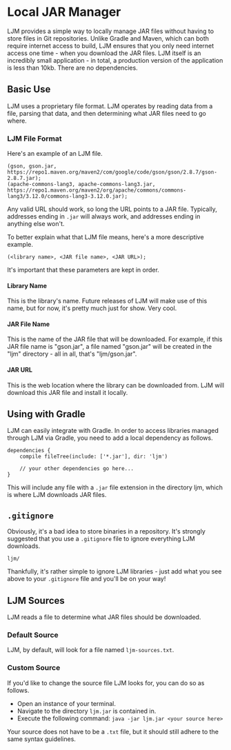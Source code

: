 # Local JAR Manager
LJM provides a simple way to locally manage JAR files without having to store files in Git repositories. Unlike
Gradle and Maven, which can both require internet access to build, LJM ensures that you only need internet access
one time - when you download the JAR files. LJM itself is an incredibly small application - in total, a production
version of the application is less than 10kb. There are no dependencies.

## Basic Use
LJM uses a proprietary file format. LJM operates by reading data from a file, parsing that data, and then determining
what JAR files need to go where. 

### LJM File Format
Here's an example of an LJM file.
```
(gson, gson.jar, https://repo1.maven.org/maven2/com/google/code/gson/gson/2.8.7/gson-2.8.7.jar);
(apache-commons-lang3, apache-commons-lang3.jar, https://repo1.maven.org/maven2/org/apache/commons/commons-lang3/3.12.0/commons-lang3-3.12.0.jar);
```
Any valid URL should work, so long the URL points to a JAR file. Typically, addresses ending in `.jar` will always
work, and addresses ending in anything else won't.

To better explain what that LJM file means, here's a more descriptive example.
```
(<library name>, <JAR file name>, <JAR URL>);
```
It's important that these parameters are kept in order.

#### Library Name
This is the library's name. Future releases of LJM will make use of this name, but for now, it's pretty much just for
show. Very cool.

#### JAR File Name
This is the name of the JAR file that will be downloaded. For example, if this JAR file name is "gson.jar", a file
named "gson.jar" will be created in the "ljm" directory - all in all, that's "ljm/gson.jar".

#### JAR URL
This is the web location where the library can be downloaded from. LJM will download this JAR file and install it
locally.

## Using with Gradle
LJM can easily integrate with Gradle. In order to access libraries managed through LJM via Gradle, you need to add
a local dependency as follows.
```
dependencies {
    compile fileTree(include: ['*.jar'], dir: 'ljm')
    
    // your other dependencies go here...
}
```
This will include any file with a `.jar` file extension in the directory ljm, which is where LJM downloads JAR files.

## `.gitignore`
Obviously, it's a bad idea to store binaries in a repository. It's strongly suggested that you use a `.gitignore`
file to ignore everything LJM downloads.
```
ljm/
```
Thankfully, it's rather simple to ignore LJM libraries - just add what you see above to your `.gitignore` file and
you'll be on your way!

## LJM Sources
LJM reads a file to determine what JAR files should be downloaded.

### Default Source
LJM, by default, will look for a file named `ljm-sources.txt`.

### Custom Source
If you'd like to change the source file LJM looks for, you can do so as follows.
- Open an instance of your terminal.
- Navigate to the directory `ljm.jar` is contained in.
- Execute the following command: `java -jar ljm.jar <your source here>`

Your source does not have to be a `.txt` file, but it should still adhere to the same syntax guidelines.